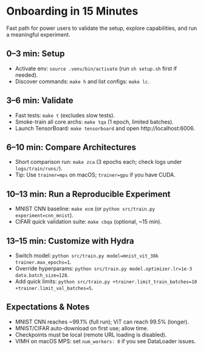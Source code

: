 ﻿# Onboarding in 15 Minutes

Fast path for power users to validate the setup, explore capabilities, and run a meaningful experiment.

## 0–3 min: Setup
- Activate env: `source .venv/bin/activate` (run `sh setup.sh` first if needed).
- Discover commands: `make h` and list configs: `make lc`.

## 3–6 min: Validate
- Fast tests: `make t` (excludes slow tests).
- Smoke-train all core archs: `make tqa` (1 epoch, limited batches).
- Launch TensorBoard: `make tensorboard` and open http://localhost:6006.

## 6–10 min: Compare Architectures
- Short comparison run: `make zca` (3 epochs each; check logs under `logs/train/runs/`).
- Tip: Use `trainer=mps` on macOS; `trainer=gpu` if you have CUDA.

## 10–13 min: Run a Reproducible Experiment
- MNIST CNN baseline: `make ecm` (or `python src/train.py experiment=cnn_mnist`).
- CIFAR quick validation suite: `make cbqa` (optional, ~15 min).

## 13–15 min: Customize with Hydra
- Switch model: `python src/train.py model=mnist_vit_38k trainer.max_epochs=1`.
- Override hyperparams: `python src/train.py model.optimizer.lr=1e-3 data.batch_size=128`.
- Add quick limits: `python src/train.py +trainer.limit_train_batches=10 +trainer.limit_val_batches=5`.

## Expectations & Notes
- MNIST CNN reaches ~99.1% (full run); ViT can reach 99.5% (longer).
- MNIST/CIFAR auto-download on first use; allow time.
- Checkpoints must be local (remote URL loading is disabled).
- VIMH on macOS MPS: set `num_workers: 0` if you see DataLoader issues.
